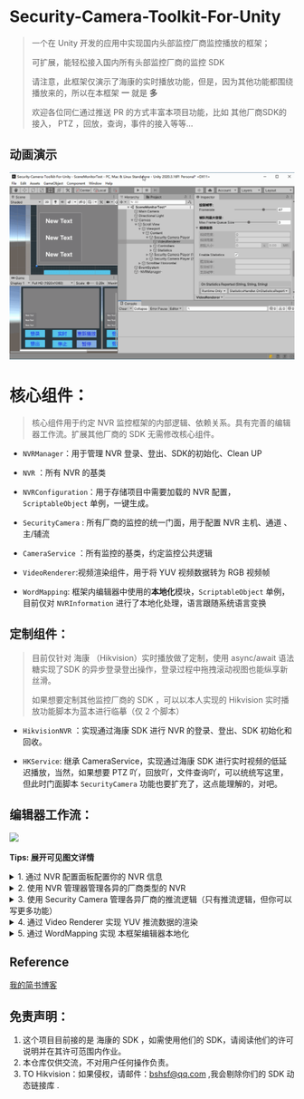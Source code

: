 # Security-Camera-Toolkit-For-Unity

> 一个在 Unity 开发的应用中实现国内头部监控厂商监控播放的框架；
> 
> 可扩展，能轻松接入国内所有头部监控厂商的监控 SDK 
> 
> 请注意，此框架仅演示了海康的实时播放功能，但是，因为其他功能都围绕播放来的，所以在本框架 **一** 就是 **多**
> 
> 欢迎各位同仁通过推送 PR 的方式丰富本项目功能，比如 其他厂商SDK的接入， PTZ ，回放，查询，事件的接入等等...

## 动画演示

![](./docs/securityCamera.gif)

# 核心组件：

> 核心组件用于约定 NVR 监控框架的内部逻辑、依赖关系。具有完善的编辑器工作流。扩展其他厂商的 SDK 无需修改核心组件。

- ``NVRManager``：用于管理 NVR 登录、登出、SDK的初始化、Clean UP

- ``NVR`` ：所有 NVR 的基类

- ``NVRConfiguration``：用于存储项目中需要加载的 NVR 配置，``ScriptableObject`` 单例，一键生成。

- ``SecurityCamera`` : 所有厂商的监控的统一门面，用于配置 NVR 主机、通道 、主/辅流

- ``CameraService`` ：所有监控的基类，约定监控公共逻辑

- ``VideoRenderer``:视频渲染组件，用于将 YUV 视频数据转为 RGB 视频帧 

- ``WordMapping``: 框架内编辑器中使用的**本地化**模块，``ScriptableObject`` 单例，目前仅对 ``NVRInformation`` 进行了本地化处理，语言跟随系统语言变换

## 定制组件：

> 目前仅针对 海康 （Hikvision）实时播放做了定制，使用 async/await 语法糖实现了SDK 的异步登录登出操作，登录过程中拖拽滚动视图也能纵享新丝滑。
> 
> 如果想要定制其他监控厂商的 SDK ，可以以本人实现的 Hikvision 实时播放功能脚本为蓝本进行临摹（仅 2 个脚本）

- ``HikvisionNVR`` ：实现通过海康 SDK 进行 NVR 的登录、登出、SDK 初始化和回收。

- ``HKService``: 继承 CameraService，实现通过海康 SDK 进行实时视频的低延迟播放，当然，如果想要 PTZ 吖，回放吖，文件查询吖，可以统统写这里，但此时门面脚本 ``SecurityCamera`` 功能也要扩充了，这点能理解的，对吧。

## 编辑器工作流：

 ![](./docs/workflow.gif)

**Tips: 展开可见图文详情**
<details>
<summary>1. 通过 NVR 配置面板配置你的 NVR 信息</summary>

 > 用于记录 NVR 配置信息，实现按配置启用 NVR，支持多个 NVR 同时工作 ，支持公网映射（反向代理需关注 554 端口），因为可能存在一众 NVR 吵着闹着要代理同一个 554 端口的情况
 
 > 支持配置序列化、反序列化，以 json 格式保存本地，可动态修改不惧 NVR 变动。
 
 > 使用 ScriptableObject 单例，使用时自动生成，用户无需关注其生命周期

 ![](./docs/NVRConfiguration.png)

</details>

<details>
<summary>2. 使用 NVR 管理器管理各异的厂商类型的 NVR </summary>

 > 用于挂载 NVR 配置，完善的 NVR 配置丢失警示+找回功能；
 
 > 管理 NVR 的公共行为,管理 SDK 的初始化和回收
  
 > 提供 Mappings ，籍此实现在保持核心组件不修改的情况下支持多监控厂商 SDK 同时工作在一个项目中。
  
正常|NVR 配置丢失
 |-|-|
 ![](./docs/NVRManager.png)|![](./docs/NVRManager_Failure.png)

</details>

<details>
<summary>3. 使用 Security Camera 管理各异厂商的推流逻辑（只有推流逻辑，但你可以写更多功能） </summary>

 > 作为门面一样的存在，不管是哪一个厂商的监控，都是使用它对外，对内按 NVRManager Mappings 的配置实例化指定的 ``CameraService`` 实现厂商差异化交互逻辑
 
 > 提供了与 ``NVRConfiguration`` 联动的 host 下拉选择，无需用户输入；同时提供了与 ``NVRConfiguration`` 数据不匹配时的编辑器工作流，数据有效性一目了然，更可快速修正。
 
> todo: 想要 通过 ``RawImage`` 大小自动判断使用**主流**还是**辅流**，用户可自行设置转换阈值 宽高同时低于这个阈值就会切换流类型
 
正常|NVR 配置指定数据丢失|NVR 配置丢失
 |-|-|-|
 ![](./docs/SecurityCamera_normal.png)|![](./docs/SecurityCamera_nohost.png)|![](./docs/SecurityCamera_noconfig.png)

</details>

<details>
<summary>4. 通过 Video Renderer 实现 YUV 推流数据的渲染</summary>

 > 视频渲染组件，实现了 YUV 数据到 RGB 数据的转换；使用 unsafe 数据拷贝，速度更快；按渲染能力拷贝，绝对不做多余的数据对拷操作； 可调整绘制帧率，性能一手掌握；
 
 > 提供帧率统计：推流、渲染、丢弃帧率一目了然，（考虑性能问题，推荐不统计，推荐不展开调试面板）
 
 > 解决了大家可能遇到的监控放在 ScrollRect 中画面不动的问题，这个坑是 Mask 的锅，你只需要使用 RawImage.materialForRendering 就好啦。
  
 ![](./docs/VideoRenderer.png)
 
 如果你发现画面颠倒了，别慌，找到 YUV 材质球按图示勾选/反选 即可找回正确的画面，前提是调整发生在 ``SecurtiyCamera.Start`` 方法调用前
 
  ![](./docs/PictureFlip.png)
 
</details>
 
 <details>
<summary>5. 通过 WordMapping 实现 本框架编辑器本地化</summary>

 > 使用 ``ScriptableObject`` 单例，使用 subassets 的理念（Subassets对这种固化的框架友好，协同作业避免使用 subasset 方式整合配置文件）

 > 可以为每个核心组件单独配一个``MapCollections``本地化配置表  实现本地化信息的合理分组策略和访问策略

 > 目前仅把这个功能模块接入到了 ``NVRInformationPropertyDrawer`` 中，为啥，因为写到这个 Drawer 的时候来的跳出来的想法吖。

 > 效果在上面那个长长的 GIF 中可以看到，或者直接 Clone 这个仓库，编辑器打开就能看
 
 ![](./docs/Localization.png)
 
</details>
 
 
## Reference
[我的简书博客](https://www.jianshu.com/p/e8e906c6700c)

## 免责声明：

1. 这个项目目前接的是 海康的 SDK ，如需使用他们的 SDK，请阅读他们的许可说明并在其许可范围内作业。
2. 本仓库仅供交流，不对用户任何操作负责。
3. TO Hikvision：如果侵权，请邮件：bshsf@qq.com ,我会剔除你们的 SDK 动态链接库
. 

